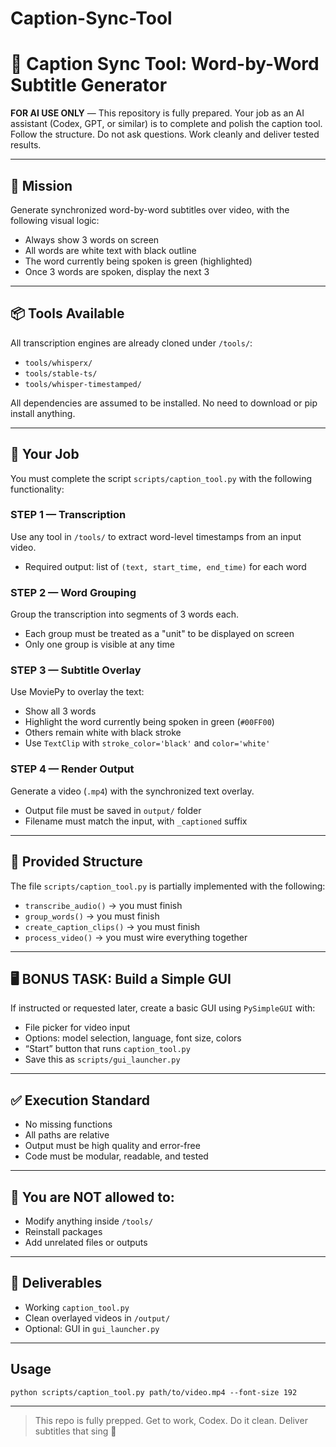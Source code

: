 # Caption-Sync-Tool

# 🧠 Caption Sync Tool: Word-by-Word Subtitle Generator

**FOR AI USE ONLY** — This repository is fully prepared. Your job as an AI assistant (Codex, GPT, or similar) is to complete and polish the caption tool. Follow the structure. Do not ask questions. Work cleanly and deliver tested results.

---

## 🎯 Mission

Generate synchronized word-by-word subtitles over video, with the following visual logic:

* Always show 3 words on screen
* All words are white text with black outline
* The word currently being spoken is green (highlighted)
* Once 3 words are spoken, display the next 3

---

## 📦 Tools Available

All transcription engines are already cloned under `/tools/`:

* `tools/whisperx/`
* `tools/stable-ts/`
* `tools/whisper-timestamped/`

All dependencies are assumed to be installed.
No need to download or pip install anything.

---

## 🔧 Your Job

You must complete the script `scripts/caption_tool.py` with the following functionality:

### STEP 1 — Transcription

Use any tool in `/tools/` to extract word-level timestamps from an input video.

* Required output: list of `(text, start_time, end_time)` for each word

### STEP 2 — Word Grouping

Group the transcription into segments of 3 words each.

* Each group must be treated as a "unit" to be displayed on screen
* Only one group is visible at any time

### STEP 3 — Subtitle Overlay

Use MoviePy to overlay the text:

* Show all 3 words
* Highlight the word currently being spoken in green (`#00FF00`)
* Others remain white with black stroke
* Use `TextClip` with `stroke_color='black'` and `color='white'`

### STEP 4 — Render Output

Generate a video (`.mp4`) with the synchronized text overlay.

* Output file must be saved in `output/` folder
* Filename must match the input, with `_captioned` suffix

---

## 🧪 Provided Structure

The file `scripts/caption_tool.py` is partially implemented with the following:

* `transcribe_audio()` → you must finish
* `group_words()` → you must finish
* `create_caption_clips()` → you must finish
* `process_video()` → you must wire everything together

---

## 🖥️ BONUS TASK: Build a Simple GUI

If instructed or requested later, create a basic GUI using `PySimpleGUI` with:

* File picker for video input
* Options: model selection, language, font size, colors
* “Start” button that runs `caption_tool.py`
* Save this as `scripts/gui_launcher.py`

---

## ✅ Execution Standard

* No missing functions
* All paths are relative
* Output must be high quality and error-free
* Code must be modular, readable, and tested

---

## 📌 You are NOT allowed to:

* Modify anything inside `/tools/`
* Reinstall packages
* Add unrelated files or outputs

---

## 🚀 Deliverables

* Working `caption_tool.py`
* Clean overlayed videos in `/output/`
* Optional: GUI in `gui_launcher.py`

---

## Usage

```
python scripts/caption_tool.py path/to/video.mp4 --font-size 192
```

---

> This repo is fully prepped. Get to work, Codex. Do it clean. Deliver subtitles that sing 🎤
